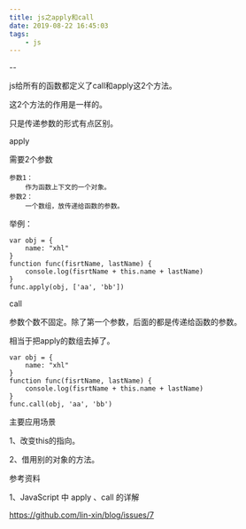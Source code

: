 ```yaml
---
title: js之apply和call
date: 2019-08-22 16:45:03
tags:
	- js
---
```


--

js给所有的函数都定义了call和apply这2个方法。

这2个方法的作用是一样的。

只是传递参数的形式有点区别。



apply

需要2个参数

```
参数1：
	作为函数上下文的一个对象。
参数2：
	一个数组，放传递给函数的参数。
```

举例：

```
var obj = {
    name: "xhl"
}
function func(fisrtName, lastName) {
    console.log(fisrtName + this.name + lastName)
}
func.apply(obj, ['aa', 'bb'])
```

call

参数个数不固定。除了第一个参数，后面的都是传递给函数的参数。

相当于把apply的数组去掉了。

```
var obj = {
    name: "xhl"
}
function func(fisrtName, lastName) {
    console.log(fisrtName + this.name + lastName)
}
func.call(obj, 'aa', 'bb')
```



主要应用场景

1、改变this的指向。

2、借用别的对象的方法。



参考资料

1、JavaScript 中 apply 、call 的详解

https://github.com/lin-xin/blog/issues/7